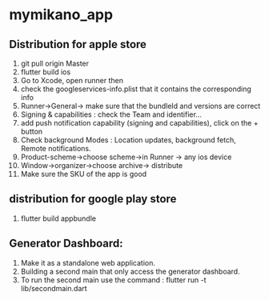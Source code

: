 # mymikano_app


## Distribution for apple store

1. git pull origin Master
2. flutter build ios
3. Go to Xcode, open runner then
4. check the googleservices-info.plist that it contains the corresponding info
5. Runner->General-> make sure that the bundleId and versions are correct
6. Signing & capabilities : check the Team and identifier...
7. add push notification capability (signing and capabilities), click on the + button
8. Check background Modes : Location updates, background fetch, Remote notifications.
9. Product-scheme->choose scheme->in Runner -> any ios device
10. Window->organizer->choose archive-> distribute
11. Make sure the SKU of the app is good



## distribution for google play store

1. flutter build appbundle

## Generator Dashboard:
1. Make it as a standalone web application.
2. Building a second main that only access the generator dashboard.
3. To run the second main use the command : flutter run -t lib/secondmain.dart

